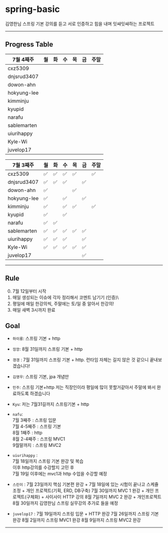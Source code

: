 # spring-basic
김영한님 스프링 기본 강의를 듣고 서로 인증하고 힘을 내며 잇쌰잇쌰하는 프로젝트

---

## Progress Table
|7월 4째주|월|화|수|목|금|주말|
|------|---|---|---|---|---|---|
|cxz5309|||||||
|dnjsrud3407|||||||
|dowon-ahn|||||||
|hokyung-lee|||||||
|kimminju|||||||
|kyupid|||||||
|narafu|||||||
|sablemarten|||||||
|uiurihappy|||||||
|Kyle-Wi|||||||
|juvelop17|||||||

|7월 3째주|월|화|수|목|금|주말|
|------|---|---|---|---|---|---|
|cxz5309|✅|✅|✅|✅||✅|
|dnjsrud3407|✅|✅|✅||✅||
|dowon-ahn|✅|||✅|||
|hokyung-lee|✅||✅||✅||
|kimminju|✅||✅|✅||✅|
|kyupid|✅||✅||||
|narafu|✅|✅|||||
|sablemarten|✅|✅|✅|✅|✅||
|uiurihappy|✅|✅|✅||✅||
|Kyle-Wi|✅|✅|✅|✅|✅||
|juvelop17|||||✅||

---

## Rule

0. 7월 12일부터 시작
1. 매일 생성되는 이슈에 각자 정리해서 코멘트 남기기 (인증)\
2. 평일에 매일 한강의씩, 주말에는 토/일 중 알아서 한강의!
3. 매일 새벽 3시까지 완료

## Goal

- `하이룽`: 스프링 기본 + http

- `낑깡`: 8월 31일까지 스프링 기본 + http

- `갱갱` : 7월 31일까지 스프링 기본 + http. 런타임 자체는 길지 않은 것 같으니 끝내보겠습니다!

- `김영우`: 스프링 기본, jpa 개념만

- `민주`: 스프링 기본+http 
저는 직장인이라 평일에 많이 못할거같아서
주말에 봐서 완료하도록 하겠습니다

- `Kyu`: 저는 7월31길까지 스프링기본 + http

- `nafu`:   
7월 3째주 : 스프링 입문   
7월 4-5째주 : 스프링 기본   
8월 1째주 : http   
8월 2-4째주 : 스프링 MVC1   
9월말까지 : 스프링 MVC2   

- `uiurihappy` :   
7월 18일까지 스프링 기본 완강 및 복습   
이후 http강의를 수강할지 고민 후   
7월 19일 이후에는 mvc1과 http 수업을 수강할 예정   

- `스린이` :
7월 23일까지 핵심 기본편 완강 + 7월 18일에 있는 시험이 끝나고 스케쥴 조정 + 개인 프로젝트(기획, ERD, DB구축)
7월 30일까지 MVC 1 완강 + 개인 프로젝트(구체화) + 사이사이 HTTP 강의
8월 7일까지 MVC 2 완강 + 개인프로젝트
8월 30일까지 김영한님 스프링 실무강의 추가로 들을 예정

- `juvelop17` : 
7월 19일까지 스프링 입문 + HTTP 완강
7월 26일까지 스프링 기본 완강
8월 2일까지 스프링 MVC1 완강
8월 9일까지 스프링 MVC2 완강

---
